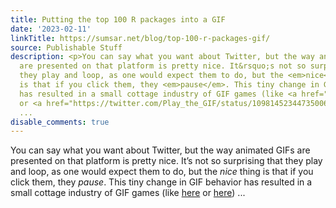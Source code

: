 ```yaml
---
title: Putting the top 100 R packages into a GIF
date: '2023-02-11'
linkTitle: https://sumsar.net/blog/top-100-r-packages-gif/
source: Publishable Stuff
description: <p>You can say what you want about Twitter, but the way animated GIFs
  are presented on that platform is pretty nice. It&rsquo;s not so surprising that
  they play and loop, as one would expect them to do, but the <em>nice</em> thing
  is that if you click them, they <em>pause</em>. This tiny change in GIF behavior
  has resulted in a small cottage industry of GIF games (like <a href="https://twitter.com/Play_the_GIF/status/1105030601566908418?s=20&amp;t=Q3SqmqrsPf7MoRNe3h0JTg">here</a>
  or <a href="https://twitter.com/Play_the_GIF/status/1098145234473500672?s=20&amp;t=ZqyFKRTGLXmsEFlraR5ogg">here</a>)
  ...
disable_comments: true
---
```

<p>You can say what you want about Twitter, but the way animated GIFs are presented on that platform is pretty nice. It&rsquo;s not so surprising that they play and loop, as one would expect them to do, but the <em>nice</em> thing is that if you click them, they <em>pause</em>. This tiny change in GIF behavior has resulted in a small cottage industry of GIF games (like <a href="https://twitter.com/Play_the_GIF/status/1105030601566908418?s=20&amp;t=Q3SqmqrsPf7MoRNe3h0JTg">here</a> or <a href="https://twitter.com/Play_the_GIF/status/1098145234473500672?s=20&amp;t=ZqyFKRTGLXmsEFlraR5ogg">here</a>) ...
